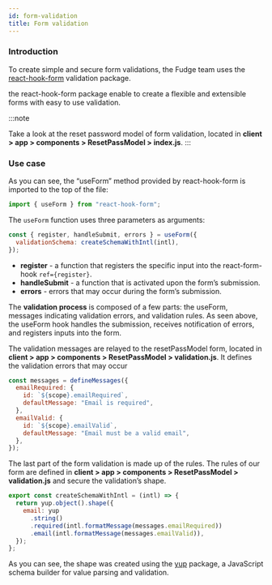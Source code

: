 ```yaml
---
id: form-validation
title: Form validation
---
```


### Introduction

To create simple and secure form validations, the Fudge team uses the [react-hook-form](https://react-hook-form.com) validation package.

the react-hook-form package enable to create a flexible and extensible forms with easy to use validation.

:::note

Take a look at the reset password model of form validation, located in **client > app > components > ResetPassModel > index.js**.
:::

### Use case

As you can see, the “useForm” method provided by react-hook-form is imported to the top of the file:

```javascript
import { useForm } from "react-hook-form";
```

The `useForm` function uses three parameters as arguments:

```javascript
const { register, handleSubmit, errors } = useForm({
  validationSchema: createSchemaWithIntl(intl),
});
```

- **register** - a function that registers the specific input into the react-form-hook <code>ref={register}</code>.
- **handleSubmit** - a function that is activated upon the form’s submission.
- **errors** - errors that may occur during the form’s submission.

The **validation process** is composed of a few parts: the useForm, messages indicating validation errors, and validation rules. As seen above, the useForm hook handles the submission, receives notification of errors, and registers inputs into the form.

The validation messages are relayed to the resetPassModel form, located in **client > app > components > ResetPassModel > validation.js**. It defines the validation errors that may occur

```javascript
const messages = defineMessages({
  emailRequired: {
    id: `${scope}.emailRequired`,
    defaultMessage: "Email is required",
  },
  emailValid: {
    id: `${scope}.emailValid`,
    defaultMessage: "Email must be a valid email",
  },
});
```

The last part of the form validation is made up of the rules. The rules of our form are defined in **client > app > components > ResetPassModel > validation.js** and secure the validation’s shape.

```javascript
export const createSchemaWithIntl = (intl) => {
  return yup.object().shape({
    email: yup
      .string()
      .required(intl.formatMessage(messages.emailRequired))
      .email(intl.formatMessage(messages.emailValid)),
  });
};
```

As you can see, the shape was created using the [yup](https://www.npmjs.com/package/yup) package, a JavaScript schema builder for value parsing and validation.
